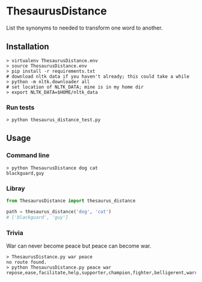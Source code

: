 # ThesaurusDistance

List the synonyms to needed to transform one word to another.

## Installation

```
> virtualenv ThesaurusDistance.env
> source ThesaurusDistance.env
> pip install -r requirements.txt
# download nltk data if you haven't already; this could take a while
> python -m nltk.downloader all
# set location of NLTK_DATA; mine is in my home dir
> export NLTK_DATA=$HOME/nltk_data
```

### Run tests

```
> python thesaurus_distance_test.py
```

## Usage

### Command line

```
> python ThesaurusDistance dog cat
blackguard,guy
```

### Libray

```python
from ThesaurusDistance import thesaurus_distance

path = thesaurus_distance('dog', 'cat')
# ['blackguard', 'guy']
```

### Trivia

War can never become peace but peace can become war.

```
> ThesaurusDistance.py war peace
no route found.
> python ThesaurusDistance.py peace war
repose,ease,facilitate,help,supporter,champion,fighter,belligerent,warring
```
